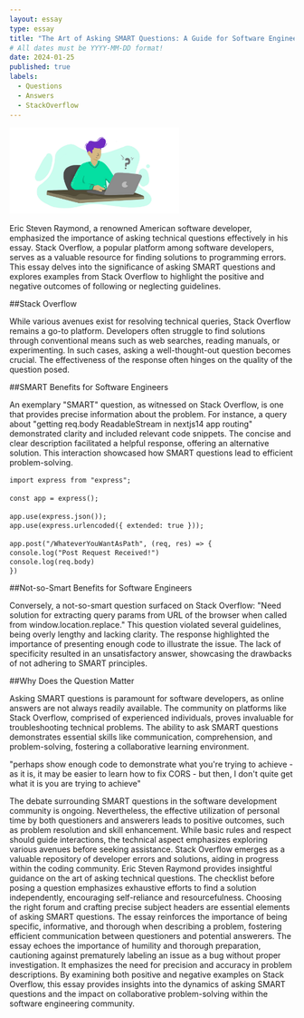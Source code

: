 ```yaml
---
layout: essay
type: essay
title: "The Art of Asking SMART Questions: A Guide for Software Engineers"
# All dates must be YYYY-MM-DD format!
date: 2024-01-25
published: true
labels:
  - Questions
  - Answers
  - StackOverflow
---
```


 <img width="300px" class="rounded float-start pe-4" src="../img/smart-questions.png"> 



Eric Steven Raymond, a renowned American software developer, emphasized the importance of asking technical questions effectively in his essay. Stack Overflow, a popular platform among software developers, serves as a valuable resource for finding solutions to programming errors. This essay delves into the significance of asking SMART questions and explores examples from Stack Overflow to highlight the positive and negative outcomes of following or neglecting guidelines.

##Stack Overflow

While various avenues exist for resolving technical queries, Stack Overflow remains a go-to platform. Developers often struggle to find solutions through conventional means such as web searches, reading manuals, or experimenting. In such cases, asking a well-thought-out question becomes crucial. The effectiveness of the response often hinges on the quality of the question posed.

##SMART Benefits for Software Engineers

An exemplary "SMART" question, as witnessed on Stack Overflow, is one that provides precise information about the problem. For instance, a query about "getting req.body ReadableStream in nextjs14 app routing" demonstrated clarity and included relevant code snippets. The concise and clear description facilitated a helpful response, offering an alternative solution. This interaction showcased how SMART questions lead to efficient problem-solving.



```
import express from "express";

const app = express();

app.use(express.json());
app.use(express.urlencoded({ extended: true }));

app.post("/WhateverYouWantAsPath", (req, res) => {
console.log("Post Request Received!")
console.log(req.body)
})

```

##Not-so-Smart Benefits for Software Engineers

Conversely, a not-so-smart question surfaced on Stack Overflow: "Need solution for extracting query params from URL of the browser when called from window.location.replace." This question violated several guidelines, being overly lengthy and lacking clarity. The response highlighted the importance of presenting enough code to illustrate the issue. The lack of specificity resulted in an unsatisfactory answer, showcasing the drawbacks of not adhering to SMART principles.

##Why Does the Question Matter

Asking SMART questions is paramount for software developers, as online answers are not always readily available. The community on platforms like Stack Overflow, comprised of experienced individuals, proves invaluable for troubleshooting technical problems. The ability to ask SMART questions demonstrates essential skills like communication, comprehension, and problem-solving, fostering a collaborative learning environment.

"perhaps show enough code to demonstrate what you're trying to achieve - as it is, it may be easier to learn how to fix CORS - but then, I don't quite get what it is you are trying to achieve"


The debate surrounding SMART questions in the software development community is ongoing. Nevertheless, the effective utilization of personal time by both questioners and answerers leads to positive outcomes, such as problem resolution and skill enhancement. While basic rules and respect should guide interactions, the technical aspect emphasizes exploring various avenues before seeking assistance. Stack Overflow emerges as a valuable repository of developer errors and solutions, aiding in progress within the coding community. Eric Steven Raymond provides insightful guidance on the art of asking technical questions. The checklist before posing a question emphasizes exhaustive efforts to find a solution independently, encouraging self-reliance and resourcefulness. Choosing the right forum and crafting precise subject headers are essential elements of asking SMART questions. The essay reinforces the importance of being specific, informative, and thorough when describing a problem, fostering efficient communication between questioners and potential answerers. The essay echoes the importance of humility and thorough preparation, cautioning against prematurely labeling an issue as a bug without proper investigation. It emphasizes the need for precision and accuracy in problem descriptions. By examining both positive and negative examples on Stack Overflow, this essay provides insights into the dynamics of asking SMART questions and the impact on collaborative problem-solving within the software engineering community.
